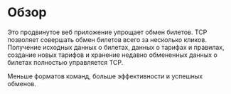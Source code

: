 # Обзор

Это продвинутое веб приложение упрощает обмен билетов. TCP позволяет совершать обмен билетов всего за несколько кликов. Получение исходных данных о билетах, данных о тарифах и правилах, создание новых тарифов и хранение недавно обмененных данных о билетах полностью управляется TCP.

Меньше форматов команд, больше эффективности и успешных обменов.

